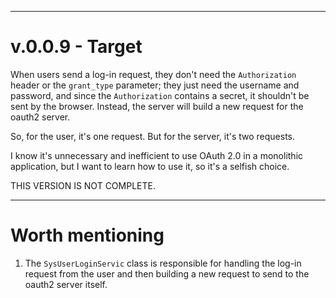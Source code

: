   
---

# v.0.0.9 - Target

When users send a log-in request, they don't need the `Authorization` header or the `grant_type` parameter; they just need the username and password, and since the `Authorization` contains a secret, it shouldn't be sent by the browser. Instead, the server will build a new request for the oauth2 server.

So, for the user, it's one request. But for the server, it's two requests.

I know it's unnecessary and inefficient to use OAuth 2.0 in a monolithic application, but I want to learn how to use it, so it's a selfish choice.

THIS VERSION IS NOT COMPLETE.

---

# Worth mentioning

1. The `SysUserLoginServic` class is responsible for handling the log-in request from the user and then building a new request to send to the oauth2 server itself.


